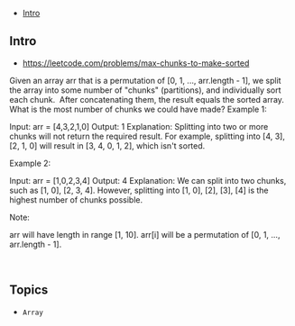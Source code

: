 - [Intro](#intro)

## Intro

- https://leetcode.com/problems/max-chunks-to-make-sorted

Given an array arr that is a permutation of [0, 1, ..., arr.length - 1], we split the array into some number of "chunks" (partitions), and individually sort each chunk.  After concatenating them, the result equals the sorted array.
What is the most number of chunks we could have made?
Example 1:

Input: arr = [4,3,2,1,0]
Output: 1
Explanation:
Splitting into two or more chunks will not return the required result.
For example, splitting into [4, 3], [2, 1, 0] will result in [3, 4, 0, 1, 2], which isn't sorted.

Example 2:

Input: arr = [1,0,2,3,4]
Output: 4
Explanation:
We can split into two chunks, such as [1, 0], [2, 3, 4].
However, splitting into [1, 0], [2], [3], [4] is the highest number of chunks possible.

Note:

arr will have length in range [1, 10].
arr[i] will be a permutation of [0, 1, ..., arr.length - 1].

 


## Topics

- `Array`


